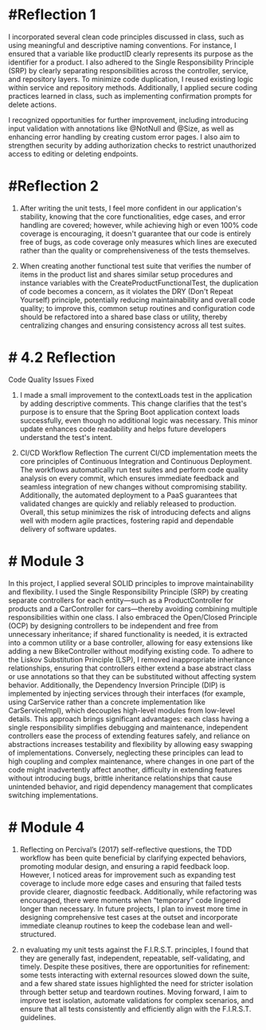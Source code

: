 # #Reflection 1

I incorporated several clean code principles discussed in class, such as using meaningful and descriptive naming conventions. For instance, I ensured that a variable like productID clearly represents its purpose as the identifier for a product. I also adhered to the Single Responsibility Principle (SRP) by clearly separating responsibilities across the controller, service, and repository layers. To minimize code duplication, I reused existing logic within service and repository methods. Additionally, I applied secure coding practices learned in class, such as implementing confirmation prompts for delete actions.

I recognized opportunities for further improvement, including introducing input validation with annotations like @NotNull and @Size, as well as enhancing error handling by creating custom error pages. I also aim to strengthen security by adding authorization checks to restrict unauthorized access to editing or deleting endpoints.

# #Reflection 2

1. After writing the unit tests, I feel more confident in our application's stability, knowing that the core functionalities, edge cases, and error handling are covered; however, while achieving high or even 100% code coverage is encouraging, it doesn't guarantee that our code is entirely free of bugs, as code coverage only measures which lines are executed rather than the quality or comprehensiveness of the tests themselves.


2. When creating another functional test suite that verifies the number of items in the product list and shares similar setup procedures and instance variables with the CreateProductFunctionalTest, the duplication of code becomes a concern, as it violates the DRY (Don't Repeat Yourself) principle, potentially reducing maintainability and overall code quality; to improve this, common setup routines and configuration code should be refactored into a shared base class or utility, thereby centralizing changes and ensuring consistency across all test suites.


# # 4.2 Reflection

Code Quality Issues Fixed
1. I made a small improvement to the contextLoads test in the application by adding descriptive comments. This change clarifies that the test's purpose is to ensure that the Spring Boot application context loads successfully, even though no additional logic was necessary. This minor update enhances code readability and helps future developers understand the test's intent.


2. CI/CD Workflow Reflection
The current CI/CD implementation meets the core principles of Continuous Integration and Continuous Deployment. The workflows automatically run test suites and perform code quality analysis on every commit, which ensures immediate feedback and seamless integration of new changes without compromising stability. Additionally, the automated deployment to a PaaS guarantees that validated changes are quickly and reliably released to production. Overall, this setup minimizes the risk of introducing defects and aligns well with modern agile practices, fostering rapid and dependable delivery of software updates.


# # Module 3
In this project, I applied several SOLID principles to improve maintainability and flexibility. I used the Single Responsibility Principle (SRP) by creating separate controllers for each entity—such as a ProductController for products and a CarController for cars—thereby avoiding combining multiple responsibilities within one class. I also embraced the Open/Closed Principle (OCP) by designing controllers to be independent and free from unnecessary inheritance; if shared functionality is needed, it is extracted into a common utility or a base controller, allowing for easy extensions like adding a new BikeController without modifying existing code. To adhere to the Liskov Substitution Principle (LSP), I removed inappropriate inheritance relationships, ensuring that controllers either extend a base abstract class or use annotations so that they can be substituted without affecting system behavior. Additionally, the Dependency Inversion Principle (DIP) is implemented by injecting services through their interfaces (for example, using CarService rather than a concrete implementation like CarServiceImpl), which decouples high-level modules from low-level details. This approach brings significant advantages: each class having a single responsibility simplifies debugging and maintenance, independent controllers ease the process of extending features safely, and reliance on abstractions increases testability and flexibility by allowing easy swapping of implementations. Conversely, neglecting these principles can lead to high coupling and complex maintenance, where changes in one part of the code might inadvertently affect another, difficulty in extending features without introducing bugs, brittle inheritance relationships that cause unintended behavior, and rigid dependency management that complicates switching implementations.


# # Module 4

1. Reflecting on Percival’s (2017) self-reflective questions, the TDD workflow has been quite beneficial by clarifying expected behaviors, promoting modular design, and ensuring a rapid feedback loop. However, I noticed areas for improvement such as expanding test coverage to include more edge cases and ensuring that failed tests provide clearer, diagnostic feedback. Additionally, while refactoring was encouraged, there were moments when “temporary” code lingered longer than necessary. In future projects, I plan to invest more time in designing comprehensive test cases at the outset and incorporate immediate cleanup routines to keep the codebase lean and well-structured.


2. n evaluating my unit tests against the F.I.R.S.T. principles, I found that they are generally fast, independent, repeatable, self-validating, and timely. Despite these positives, there are opportunities for refinement: some tests interacting with external resources slowed down the suite, and a few shared state issues highlighted the need for stricter isolation through better setup and teardown routines. Moving forward, I aim to improve test isolation, automate validations for complex scenarios, and ensure that all tests consistently and efficiently align with the F.I.R.S.T. guidelines.